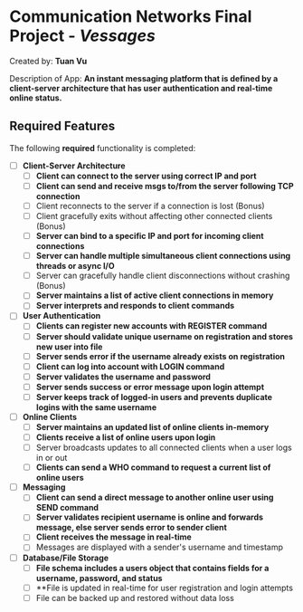 # Communication Networks Final Project - _Vessages_

Created by: **Tuan Vu**

Description of App: **An instant messaging platform that is defined by a client-server architecture that has user authentication and real-time online status.**

## Required Features

The following **required** functionality is completed:

- [ ] **Client-Server Architecture**
  - [ ] **Client can connect to the server using correct IP and port**
  - [ ] **Client can send and receive msgs to/from the server following TCP connection**
  - [ ] Client reconnects to the server if a connection is lost (Bonus)
  - [ ] Client gracefully exits without affecting other connected clients (Bonus)
  - [ ] **Server can bind to a specific IP and port for incoming client connections**
  - [ ] **Server can handle multiple simultaneous client connections using threads or async I/O**
  - [ ] Server can gracefully handle client disconnections without crashing (Bonus)
  - [ ] **Server maintains a list of active client connections in memory**
  - [ ] **Server interprets and responds to client commands**
- [ ] **User Authentication**
  - [ ] **Clients can register new accounts with REGISTER <username> <password> command**
  - [ ] **Server should validate unique username on registration and stores new user into file**
  - [ ] **Server sends error if the username already exists on registration**
  - [ ] **Client can log into account with LOGIN <username> <password> command**
  - [ ] **Server validates the username and password**
  - [ ] **Server sends success or error message upon login attempt**
  - [ ] **Server keeps track of logged-in users and prevents duplicate logins with the same username**
- [ ] **Online Clients**
  - [ ] **Server maintains an updated list of online clients in-memory**
  - [ ] **Clients receive a list of online users upon login**
  - [ ] Server broadcasts updates to all connected clients when a user logs in or out
  - [ ] **Clients can send a WHO command to request a current list of online users**
- [ ] **Messaging**
  - [ ] **Client can send a direct message to another online user using SEND <username> <message> command**
  - [ ] **Server validates recipient username is online and forwards message, else server sends error to sender client**
  - [ ] **Client receives the message in real-time**
  - [ ] Messages are displayed with a sender's username and timestamp
- [ ] **Database/File Storage**
  - [ ] **File schema includes a users object that contains fields for a username, password, and status**
  - [ ] **File is updated in real-time for user registration and login attempts
  - [ ] File can be backed up and restored without data loss
